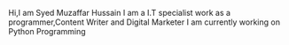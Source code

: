 Hi,I am Syed Muzaffar Hussain
I am a I.T specialist work as a programmer,Content Writer and Digital Marketer
I am currently working on Python Programming
